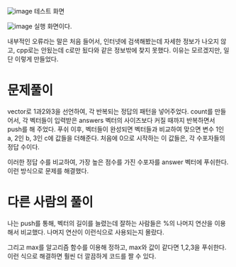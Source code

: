 ![image](https://user-images.githubusercontent.com/48556879/178274554-7bd1aec7-45b7-4aea-90d5-ace2ac00d904.png)
테스트 화면

![image](https://user-images.githubusercontent.com/48556879/178274613-12674518-d5ce-4c0b-bf77-da09aa327a91.png)
실행 화면이다.

내부적인 오류라는 말은 처음 들어서, 인터넷에 검색해봤는데 자세한 정보가 나오지 않고, cpp로는 안됬는데 c로만 됬다와 같은 정보밖에 찾지 못했다. 이유는 모르겠지만, 일단 이렇게 만들었다.

# 문제풀이

vector로 1과2와3을 선언하여, 각 반복되는 정답의 패턴을 넣어주었다. count를 만들어서, 각 벡터들이 입력받은 answers 벡터의 사이즈보다 커질 때까지 반복하면서 push를 해 주었다.
푸쉬 이후, 벡터들이 완성되면 벡터들과 비교하여 맞으면 변수 1인 a, 2인 b, 3인 c에 값들을 더해준다. 처음에 0으로 시작하는 이 값들은, 각 수포자들의 정답 수이다.

이러한 정답 수를 비교하여, 가장 높은 점수를 가진 수포자를 answer 벡터에 푸쉬한다. 이런 방식으로 문제를 해결했다.


# 다른 사람의 풀이

나는 push를 통해, 벡터의 길이를 늘렸는데 잘하는 사람들은 %의 나머지 연산을 이용해서 비교했다. 나머지 연산이 이런식으로 사용되는지 몰랐다.

그리고 max를 알고리즘 함수를 이용해 정하고, max와 값이 같다면 1,2,3을 푸쉬한다. 이런 식으로 해결하면 훨씬 더 깔끔하게 코드를 짤 수 있다.

